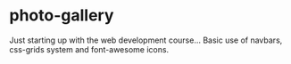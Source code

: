 # photo-gallery

Just starting up with the web development course...
Basic use of navbars, css-grids system and font-awesome icons.
